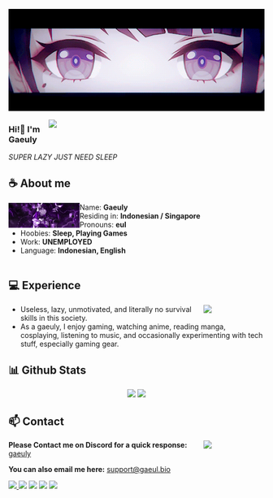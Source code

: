 ![Preview](https://github.com/Gaeuly/Gaeuly/blob/main/images/raiden.gif?raw=true)

<a href="https://discord.gg/n5AQRy3Ugq"><img align="right" width="425" src="https://lanyard.cnrad.dev/api/500293365494054932?bg=0d1117&animated=false&hideDiscrim=true&borderRadius=5px&idleMessage=Probably%20doing%20something%20else..."></a>


### Hi!👋 I'm Gaeuly

*SUPER LAZY JUST NEED SLEEP*

## **☕ About me**
<a href="https://github.com/Gaeuly"><img align="left" width="140" src="./images/raiden1.png"></a>
- Name: **Gaeuly** 
- Residing in: **Indonesian / Singapore**
- Pronouns: **eul**
- Hoobies: **Sleep, Playing Games**
- Work: **UNEMPLOYED**
- Language: **Indonesian, English**
<br><br>

## **💻 Experience**
<a href="https://github.com/Gaeuly"><img align="right" width="120" src="./images/raiden2.png"></a>
- Useless, lazy, unmotivated, and literally no survival skills in this society.
- As a gaeuly, I enjoy gaming, watching anime, reading manga, cosplaying, listening to music, and occasionally experimenting with tech stuff, especially gaming gear.

## **📊 Github Stats**
<!-- <div><a href="https://github.com/Gaeuly"><img width="100" src="https://cdn.discordapp.com/attachments/1077108830862839848/1107004077621125240/105017051_p13.png"></a><div> -->
<p align="center"><img width="50%" src="https://github-readme-stats.vercel.app/api?username=MiyagawaMizu&show_icons=true&count_private=true&theme=react&hide_border=true&bg_color=0D1117"/> <img width="45%" src="https://github-readme-stats.vercel.app/api/top-langs/?username=MiyagawaMizu&show_icons=true&count_private=true&theme=react&hide_border=true&bg_color=0D1117&layout=compact"/>
</p>

<!-- ## **🎧 Music**
<p align="center">
<a href="https://spotify-github-profile.kittinanx.com/api/view?uid=z8vtap612j1ajql4wsyhl074i&redirect=true"><img src="https://spotify-github-profile.kittinanx.com/api/view?uid=z8vtap612j1ajql4wsyhl074i&cover_image=true&theme=default&show_offline=false&background_color=121212&interchange=false&bar_color=53b14f&bar_color_cover=false" width="35%"></a><a href="https://open.spotify.com/user/z8vtap612j1ajql4wsyhl074i?si=6962aa5c8435476f"><img width="60%" src="https://spotify-recently-played-readme.vercel.app/api?user=z8vtap612j1ajql4wsyhl074i"></a>
</p> -->

<!-- ## **🧋Cutie Counter** -->
<!-- <p align="center">
	<img src="https://moe-counter.glitch.me/get/@miyagawamizu?theme=moebooru-h"> <br/>
</p> -->
<!-- <a href="https://discord.com/users/738748102311280681"><img align="right" width=400 src="https://count.getloli.com/@miyagawamizu?name=miyagawamizu&theme=rule34&padding=10&offset=0&scale=1&pixelated=1&darkmode=0"></a>
<a href="https://github.com/MiyagawaMizu"><img align="left" width="100" src="./images/mahiro.png"></a>

```yaml
People who visit my profile :3.

Hehe~ another cutie has been caught.
``` -->
<!-- <br><br><br><br> -->
## **📫 Contact**
<a href="https://github.com/MiyagawaMizu"><img align="right" width="120" src="./images/raiden3.png" /></a>
**Please Contact me on Discord for a quick response:** [gaeuly](https://discord.gg/n5AQRy3Ugq)

**You can also email me here:** support@gaeul.bio

<a href="https://github.com/Gaeuly"><img src="https://komarev.com/ghpvc/?username=MiyagawaMizu">
[![](https://img.shields.io/github/followers/MiyagawaMizu?label=Followers&style=social)](https://github.com/Gaeuly)
[![](https://img.shields.io/badge/Discord-7289DA?logo=discord&logoColor=white)](https://discord.gg/n5AQRy3Ugq)
[![](https://img.shields.io/badge/Steam-1a6a98?logo=steam&logoColor=white)](https://steamcommunity.com/id/Gaeul)
[![](https://img.shields.io/badge/Mail-D14836?logo=gmail&logoColor=white)](mailto:7dsgaeul@gmail.com)
<!-- [![](https://img.shields.io/badge/Telegram-2ca5e0?logo=telegram&logoColor=white)](https://t.me/gaeulyyy) -->
<!-- [![](https://img.shields.io/badge/Kofi-ff5c5a?logo=ko-fi&logoColor=white)](https://ko-fi.com/miyagawamizu) -->
<!-- [![Gaeuly](https://mizu.is-a.dev/public/miyagawamizu.png)](https://gaeuly.my.id/) -->
